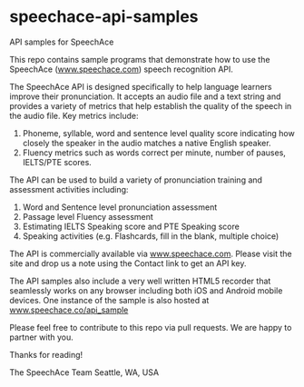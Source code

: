 # speechace-api-samples
API samples for SpeechAce

This repo contains sample programs that demonstrate how to use the SpeechAce (www.speechace.com) speech recognition API. 

The SpeechAce API is designed specifically to help language learners improve their pronunciation. It accepts an audio file and
a text string and provides a variety of metrics that help establish the quality of the speech in the audio file. Key metrics 
include:

1. Phoneme, syllable, word and sentence level quality score indicating how closely the speaker in the audio matches a native
English speaker.
2. Fluency metrics such as words correct per minute, number of pauses, IELTS/PTE scores.

The API can be used to build a variety of pronunciation training and assessment activities including:
1. Word and Sentence level pronunciation assessment
2. Passage level Fluency assessment
3. Estimating IELTS Speaking score and PTE Speaking score
4. Speaking activities (e.g. Flashcards, fill in the blank, multiple choice)

The API is commercially available via www.speechace.com. Please visit the site and drop us a note using the
Contact link to get an API key.

The API samples also include a very well written HTML5 recorder that seamlessly works on any browser including both iOS and
Android mobile devices. One instance of the sample is also hosted at www.speechace.co/api_sample

Please feel free to contribute to this repo via pull requests. We are happy to partner with you.

Thanks for reading!

The SpeechAce Team
Seattle, WA, USA
